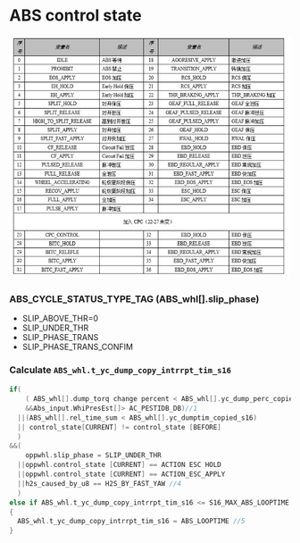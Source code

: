 # ABS control state

![ABS_Control_State](./img/ABS_control_state.png)

### ABS_CYCLE_STATUS_TYPE_TAG (ABS_whl[].slip_phase)
- SLIP_ABOVE_THR=0
- SLIP_UNDER_THR
- SLIP_PHASE_TRANS
- SLIP_PHASE_TRANS_CONFIM

### Calculate `ABS_whl.t_yc_dump_copy_intrrpt_tim_s16`

```c
if(
    ( ABS_whl[].dump_torq change percent < ABS_whl[].yc_dump_perc_copied_S16 
    &&Abs_input.WhiPresEst[]> AC_PESTIDB_DB)//1 
  ||(ABS_whl[].rel_time_sum < ABS_whl[].yc_dumptim_copied_s16) 
  || control_state[CURRENT] != control_state [BEFORE]
  ) 
&&(
    oppwhl.slip_phase = SLIP_UNDER_THR
  ||oppwhl.control_state [CURRENT] == ACTION ESC HOLD
  ||oppwhl.control_state [CURRENT] == ACTION_ESC_APPLY
  ||h2s_caused_by_u8 == H2S_BY_FAST_YAW //4
  )
else if ABS_whl.t_yc_dump_copy_intrrpt_tim_s16 <= S16_MAX_ABS_LOOPTIME
{
  ABS_whl.t_yc_dump_copy_intrrpt_tim_s16 = ABS_LOOPTIME //5
}
```